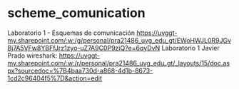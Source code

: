 # scheme_comunication
Laboratorio 1 - Esquemas de comunicación
https://uvggt-my.sharepoint.com/:w:/g/personal/pra21486_uvg_edu_gt/EWoHWJL0R9JGvBj7A5VFw8YBFfJrz1zyo-uZ7A9C0P9ziQ?e=6qyDvN
Laboratorio 1 Javier Prado wireshark: https://uvggt-my.sharepoint.com/:w:/r/personal/pra21486_uvg_edu_gt/_layouts/15/doc.aspx?sourcedoc=%7B4baa730d-a868-4d1b-8673-1cd2c96404f5%7D&action=edit
